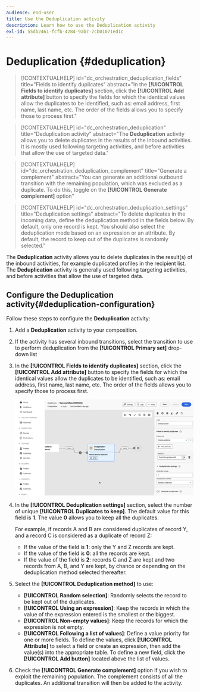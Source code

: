 ```yaml
---
audience: end-user
title: Use the Deduplication activity
description: Learn how to use the Deduplication activity
exl-id: 55db2461-fcfb-4284-9ab7-7cb01071ed1c
---
```

# Deduplication {#deduplication}
 
>[!CONTEXTUALHELP]
>id="dc_orchestration_deduplication_fields"
>title="Fields to identify duplicates"
>abstract="In the **[!UICONTROL Fields to identify duplicates]** section, click the **[!UICONTROL Add attribute]** button to specify the fields for which the identical values allow the duplicates to be identified, such as: email address, first name, last name, etc. The order of the fields allows you to specify those to process first."

>[!CONTEXTUALHELP]
>id="dc_orchestration_deduplication"
>title="Deduplication activity"
>abstract="The **Deduplication** activity allows you to delete duplicates in the results of the inbound activities. It is mostly used following targeting activities, and before activities that allow the use of targeted data."

>[!CONTEXTUALHELP]
>id="dc_orchestration_deduplication_complement"
>title="Generate a complement"
>abstract="You can generate an additional outbound transition with the remaining population, which was excluded as a duplicate. To do this, toggle on the **[!UICONTROL Generate complement]** option"

>[!CONTEXTUALHELP]
>id="dc_orchestration_deduplication_settings"
>title="Deduplication settings"
>abstract="To delete duplicates in the incoming data, define the deduplication method in the fields below. By default, only one record is kept. You should also select the deduplication mode based on an expression or an attribute. By default, the record to keep out of the duplicates is randomly selected."

The **Deduplication** activity allows you to delete duplicates in the result(s) of the inbound activities, for example duplicated profiles in the recipient list. The **Deduplication** activity is generally used following targeting activities, and before activities that allow the use of targeted data.

## Configure the Deduplication activity{#deduplication-configuration}

Follow these steps to configure the **Deduplication** activity:

1. Add a **Deduplication** activity to your composition.

1. If the activity has several inbound transitions, select the transition to use to perform deduplication from the **[!UICONTROL Primary set]** drop-down list

1. In the **[!UICONTROL Fields to identify duplicates]** section, click the **[!UICONTROL Add attribute]** button to specify the fields for which the identical values allow the duplicates to be identified, such as: email address, first name, last name, etc. The order of the fields allows you to specify those to process first.

    ![](../assets/deduplication.png)

1. In the **[!UICONTROL Deduplication settings]** section, select the number of unique **[!UICONTROL Duplicates to keep]**. The default value for this field is **1**. The value **0** allows you to keep all the duplicates.

    For example, if records A and B are considered duplicates of record Y, and a record C is considered as a duplicate of record Z:

    * If the value of the field is **1**: only the Y and Z records are kept.
    * If the value of the field is **0**: all the records are kept.
    * If the value of the field is **2**: records C and Z are kept and two records from A, B, and Y are kept, by chance or depending on the deduplication method selected thereafter.

1. Select the **[!UICONTROL Deduplication method]** to use:

    * **[!UICONTROL Random selection]**: Randomly selects the record to be kept out of the duplicates.
    * **[!UICONTROL Using an expression]**: Keep the records in which the value of the expression entered is the smallest or the biggest.
    * **[!UICONTROL Non-empty values]**: Keep the records for which the expression is not empty.
    * **[!UICONTROL Following a list of values]**: Define a value priority for one or more fields. To define the values, click **[!UICONTROL Attribute]** to select a field or create an expression, then add the value(s) into the appropriate table. To define a new field, click the **[!UICONTROL Add button]** located above the list of values. 

1. Check the **[!UICONTROL Generate complement]** option if you wish to exploit the remaining population. The complement consists of all the duplicates. An additional transition will then be added to the activity.

<!--
## Example{#deduplication-example}

In the following example, use a deduplication activity to exclude duplicates from the target before sending a delivery. The identified duplicated profiles are added to a dedicated audience that can be reused if necessary. Choose the **Email** address to identify the duplicates. Keep 1 entry and select the **Random** deduplication method.

![](../assets/workflow-deduplication-example.png)
-->
